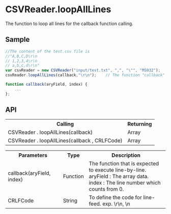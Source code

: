 <H1>CSVReader.loopAllLines</H1>

The function to loop all lines for the callback function calling.

<h2>Sample</h2>

```javascript
//The content of the test.csv file is 
//"A,B,C,D\r\n
// 1,2,3,4\r\n
// a,b,c,d\r\n"
var csvReader = new CSVReader("input/test.txt", ",", "\"", "MS932");
csvReader.loopAllLines(callback,"\r\n");	// The function "callback" will be executed three times

function callback(aryField, index) {
	...
};
```

<h2>API</h2>

<table>
<tr><th>Calling</th><th>Returning</th></tr>
<tr><td>CSVReader . loopAllLines(callback)</td><td>Array</td></tr>
<tr><td>CSVReader . loopAllLines(callback , CRLFCode)</td><td>Array</td></tr>
</table>

<table>
<tr><th>Parameters</th><th>Type</th><th>Description</th></tr>
<tr><td>callback(aryField, index)</td><td>Function</td>
	<td>The function that is expected to execute line-by-line.<br>
aryField : The array data.<br>
index : The line number which counts from 0.
	</td></tr>
<tr><td>CRLFCode</td><td>String</td>
	<td>To define the code for line-feed. exp. \r\n, \n</td></tr>
</table>
